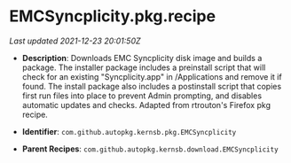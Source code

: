 # EMCSyncplicity.pkg.recipe

_Last updated 2021-12-23 20:01:50Z_

- **Description**: Downloads EMC Syncplicity disk image and builds a package. The installer package includes a preinstall script that will check for an existing "Syncplicity.app" in /Applications and remove it if found. The install package also includes a postinstall script that copies first run files into place to prevent Admin prompting, and disables automatic updates and checks. Adapted from rtrouton's Firefox pkg recipe.

- **Identifier**: `com.github.autopkg.kernsb.pkg.EMCSyncplicity`

- **Parent Recipes**: `com.github.autopkg.kernsb.download.EMCSyncplicity`
